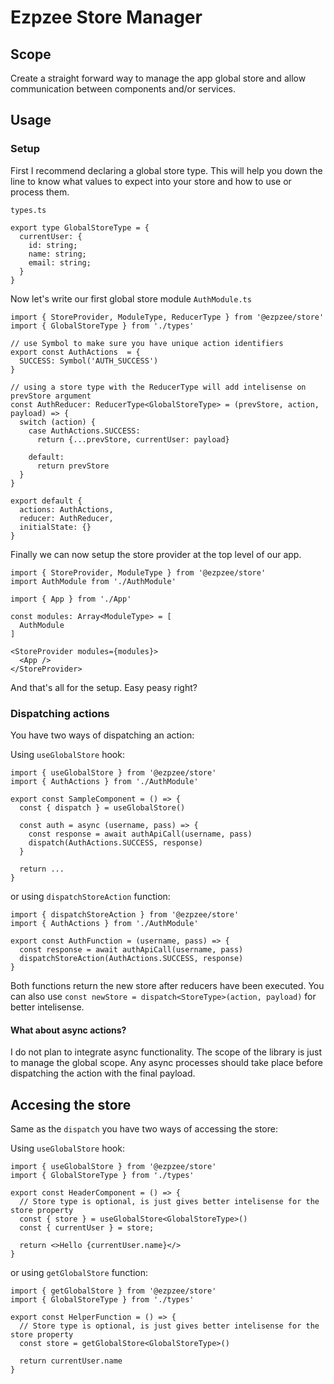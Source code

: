 # Ezpzee Store Manager

## Scope
Create a straight forward way to manage the app global store and allow communication between components and/or services.

## Usage
### Setup

First I recommend declaring a global store type. This will help you down the line to know what values to expect into your store and how to use or process them.

`types.ts`
```tsx
export type GlobalStoreType = {
  currentUser: {
    id: string;
    name: string;
    email: string;
  }
}
```

Now let's write our first global store module `AuthModule.ts`
```tsx
import { StoreProvider, ModuleType, ReducerType } from '@ezpzee/store'
import { GlobalStoreType } from './types'

// use Symbol to make sure you have unique action identifiers
export const AuthActions  = {
  SUCCESS: Symbol('AUTH_SUCCESS') 
}

// using a store type with the ReducerType will add intelisense on prevStore argument
const AuthReducer: ReducerType<GlobalStoreType> = (prevStore, action, payload) => {
  switch (action) {
    case AuthActions.SUCCESS:
      return {...prevStore, currentUser: payload}

    default:
      return prevStore
  }
}

export default {
  actions: AuthActions,
  reducer: AuthReducer,
  initialState: {}
}
```

Finally we can now setup the store provider at the top level of our app.
```tsx
import { StoreProvider, ModuleType } from '@ezpzee/store'
import AuthModule from './AuthModule'

import { App } from './App'

const modules: Array<ModuleType> = [
  AuthModule
]

<StoreProvider modules={modules}>
  <App />
</StoreProvider>
```

And that's all for the setup. Easy peasy right?

### Dispatching actions
You have two ways of dispatching an action:

Using `useGlobalStore` hook:

```tsx
import { useGlobalStore } from '@ezpzee/store'
import { AuthActions } from './AuthModule'

export const SampleComponent = () => {
  const { dispatch } = useGlobalStore()

  const auth = async (username, pass) => {
    const response = await authApiCall(username, pass)
    dispatch(AuthActions.SUCCESS, response)
  }

  return ...
}
```

or using `dispatchStoreAction` function:

```tsx
import { dispatchStoreAction } from '@ezpzee/store'
import { AuthActions } from './AuthModule'

export const AuthFunction = (username, pass) => {
  const response = await authApiCall(username, pass)
  dispatchStoreAction(AuthActions.SUCCESS, response)
}
```

Both functions return the new store after reducers have been executed. You can also use `const newStore = dispatch<StoreType>(action, payload)` for better intelisense.

#### What about async actions?
I do not plan to integrate async functionality. The scope of the library is just to manage the global scope. Any async processes should take place before dispatching the action with the final payload.

## Accesing the store
Same as the `dispatch` you have two ways of accessing the store:

Using `useGlobalStore` hook:
```tsx
import { useGlobalStore } from '@ezpzee/store'
import { GlobalStoreType } from './types'

export const HeaderComponent = () => {
  // Store type is optional, is just gives better intelisense for the store property
  const { store } = useGlobalStore<GlobalStoreType>()
  const { currentUser } = store;

  return <>Hello {currentUser.name}</>
}
```

or using `getGlobalStore` function:
```tsx
import { getGlobalStore } from '@ezpzee/store'
import { GlobalStoreType } from './types'

export const HelperFunction = () => {
  // Store type is optional, is just gives better intelisense for the store property
  const store = getGlobalStore<GlobalStoreType>()

  return currentUser.name
}
```
